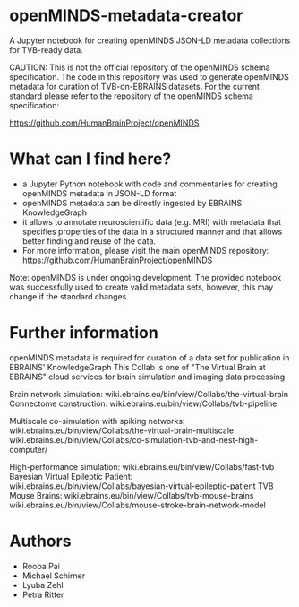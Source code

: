 # openMINDS-metadata-creator
A Jupyter notebook for creating openMINDS JSON-LD metadata collections for TVB-ready data.

CAUTION: This is not the official repository of the openMINDS schema specification. The code in this repository was used to generate openMINDS metadata for curation of TVB-on-EBRAINS datasets. For the current standard please refer to the repository of the openMINDS schema specification:

https://github.com/HumanBrainProject/openMINDS

# What can I find here?
* a Jupyter Python notebook with code and commentaries for creating openMINDS metadata in JSON-LD format
* openMINDS metadata can be directly ingested by EBRAINS' KnowledgeGraph
* it allows to annotate neuroscientific data (e.g. MRI) with metadata that specifies properties of the data in a structured manner and that allows better finding and reuse of the data.
* For more information, please visit the main openMINDS repository: https://github.com/HumanBrainProject/openMINDS

Note: openMINDS is under ongoing development. The provided notebook was successfully used to create valid metadata sets, however, this may change if the standard changes.

# Further information
openMINDS metadata is required for curation of a data set for publication in EBRAINS' KnowledgeGraph
This Collab is one of "The Virtual Brain at EBRAINS" cloud services for brain simulation and imaging data processing:

Brain network simulation:
wiki.ebrains.eu/bin/view/Collabs/the-virtual-brain
Connectome construction:
wiki.ebrains.eu/bin/view/Collabs/tvb-pipeline

Multiscale co-simulation with spiking networks: 
wiki.ebrains.eu/bin/view/Collabs/the-virtual-brain-multiscale
wiki.ebrains.eu/bin/view/Collabs/co-simulation-tvb-and-nest-high-computer/

High-performance simulation: 
wiki.ebrains.eu/bin/view/Collabs/fast-tvb
Bayesian Virtual Epileptic Patient:
wiki.ebrains.eu/bin/view/Collabs/bayesian-virtual-epileptic-patient
TVB Mouse Brains:
wiki.ebrains.eu/bin/view/Collabs/tvb-mouse-brains
wiki.ebrains.eu/bin/view/Collabs/mouse-stroke-brain-network-model

# Authors
* Roopa Pai
* Michael Schirner
* Lyuba Zehl
* Petra Ritter
